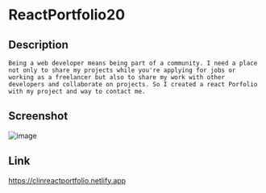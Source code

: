 # ReactPortfolio20
## Description
```
Being a web developer means being part of a community. I need a place not only to share my projects while you're applying for jobs or working as a freelancer but also to share my work with other developers and collaborate on projects. So I created a react Porfolio with my project and way to contact me.
```
## Screenshot
![image](https://github.com/CodyCCL/ReactPortfolio20/assets/142187489/ae56ee4e-9245-48a6-9fa5-01ab17dc7335)

## Link
https://clinreactportfolio.netlify.app
